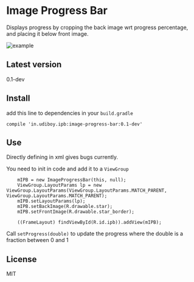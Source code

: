Image Progress Bar
==================

Displays progress by cropping the back image wrt progress percentage, and placing it below front image.

![example](http://i.imgur.com/SfeUjKF.gif)

Latest version
--------------

0.1-dev

Install
---------

add this line to dependencies in your `build.gradle`


    compile 'in.udiboy.ipb:image-progress-bar:0.1-dev'


Use
--------

Directly defining in xml gives bugs currently.

You need to init in code and add it to a `ViewGroup`

        mIPB = new ImageProgressBar(this, null);
        ViewGroup.LayoutParams lp = new ViewGroup.LayoutParams(ViewGroup.LayoutParams.MATCH_PARENT, ViewGroup.LayoutParams.MATCH_PARENT);
        mIPB.setLayoutParams(lp);
        mIPB.setBackImage(R.drawable.star);
        mIPB.setFrontImage(R.drawable.star_border);

        ((FrameLayout) findViewById(R.id.ipb)).addView(mIPB);
        
Call `setProgress(double)` to update the progress where the double is a fraction between 0 and 1

License
-----------

MIT



